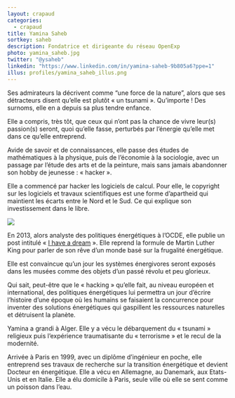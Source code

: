 ```yaml
---
layout: crapaud
categories:
  - crapaud
title: Yamina Saheb
sortkey: saheb
description: Fondatrice et dirigeante du réseau OpenExp
photo: yamina_saheb.jpg
twitter: "@ysaheb"
linkedin: "https://www.linkedin.com/in/yamina-saheb-9b805a6?ppe=1"
illus: profiles/yamina_saheb_illus.png
---
```


Ses admirateurs la décrivent comme “une force de la nature”, alors que ses détracteurs disent qu’elle est plutôt « un tsunami ». Qu’importe ! Des surnoms, elle en a depuis sa plus tendre enfance. 

Elle a compris, très tôt, que ceux qui n’ont pas la chance de vivre leur(s) passion(s) seront, quoi qu’elle fasse, perturbés par l’énergie qu’elle met dans ce qu’elle entreprend.

Avide de savoir et de connaissances, elle passe des études de mathématiques à la physique, puis de l’économie à la sociologie, avec un passage par l’étude des arts et de la peinture, mais sans jamais abandonner son hobby de jeunesse : « hacker ». 

Elle a commencé par hacker les logiciels de calcul. Pour elle, le copyright sur les logiciels et travaux scientifiques est une forme d’apartheid qui maintient les écarts entre le Nord et le Sud. Ce qui explique son investissement dans le libre.

<img src="{{ site.urlimg }}/{{ page.illus }}" class="illus" />

En 2013, alors analyste des politiques énergétiques à l’OCDE, elle publie un post intitulé « [I have a dream][1] ». Elle reprend la formule de Martin Luther King pour parler de son rêve d’un monde basé sur la frugalité énergétique. 

Elle est convaincue qu’un jour les systèmes énergivores seront exposés dans les musées comme des objets d’un passé révolu et peu glorieux. 

Qui sait, peut-être que le « hacking » qu’elle fait, au niveau européen et international, des politiques énergétiques lui permettra un jour d’écrire l’histoire d’une époque où les humains se faisaient la concurrence pour inventer des solutions énergétiques qui gaspillent les ressources naturelles et détruisent la planète.

Yamina a grandi à Alger. Elle y a vécu le débarquement du « tsunami » religieux puis l’expérience traumatisante du « terrorisme » et le recul de la modernité.

Arrivée à Paris en 1999, avec un diplôme d’ingénieur en poche, elle entreprend ses travaux de recherche sur la transition énergétique et devient Docteur en énergétique. Elle a vécu en Allemagne, au Danemark, aux Etats-Unis et en Italie. Elle a élu domicile à Paris, seule ville où elle se sent comme un poisson dans l’eau. 

[1]: https://www.openexp.eu/posts/i-have-dream
